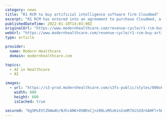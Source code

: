 ```yaml
---
category: news
title: "R1 RCM to buy artificial intelligence software firm Cloudmed"
excerpt: "R1 RCM has entered into an agreement to purchase Cloudmed, a company that uses artificial intelligence and automation for revenue-cycle management, in an all-stock transaction that values Cloudmed at roughly $4."
publishedDateTime: 2022-01-10T14:03:00Z
originalUrl: "https://www.modernhealthcare.com/revenue-cycle/r1-rcm-buy-artificial-intelligence-software-firm-cloudmed"
webUrl: "https://www.modernhealthcare.com/revenue-cycle/r1-rcm-buy-artificial-intelligence-software-firm-cloudmed"
type: article

provider:
  name: Modern Healthcare
  domain: modernhealthcare.com

topics:
  - AI in Healthcare
  - AI

images:
  - url: "https://s3-prod.modernhealthcare.com/s3fs-public/styles/800x600/public/merger-arrows-money_i.png"
    width: 800
    height: 600
    isCached: true

secured: "KgSMsEVtZbWwAh/NJhcANK+OSNRsCjniR8LvMSvKzn2xHR7UihZdrGAHFl+5Kg+3A1vPTFDRTpGFN1K8RsksDr8lUCVQLIbAjRZU5ngJyavtrMEe4ozWeYjG4pYKo5WBW2eOlUU6RvQ5DhcCWbZcP/CRPMRKfbrCXmV56a3hqH+Iw2k6U7yQVhK0ZqAp6MJYg3SjNlpTbxTXyXQQC+WZXTudYWh/Z+i/Z1xuz4tkv5wMz2slEdPlKCPnHIKCc6nr59Yy0HIR/DrgGusyi1E0V4UVoop5G3kv1xzbtOpX0W2ZMYFcjtRMY3imCGZU2tWKwSTZqV3GbX3SAhz2Ute8z5aggad3Den76tpyQLqTEks=;WRONjWuhHZJ5lGBKk53aiA=="
---
```


